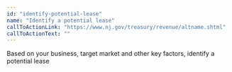 ```yaml
---
id: "identify-potential-lease"
name: "Identify a potential lease"
callToActionLink: "https://www.nj.gov/treasury/revenue/altname.shtml"
callToActionText: ""
---
```


Based on your business, target market and other key factors, identify a potential lease
